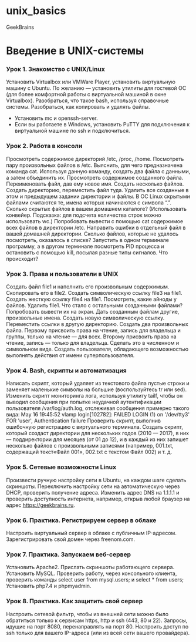 # unix_basics
GeekBrains
# Введение в UNIX-системы

### Урок 1. Знакомство с UNIX/Linux
Установить Virtualbox или VMWare Player, установить виртуальную машину с Ubuntu. По желанию — установить утилиты для гостевой ОС (для более комфортной работы с виртуальной машиной в окне Virtualbox).
Разобраться, что такое bash, используя справочные системы.
Разобраться, как копировать и удалять файлы.
* Установить mc и openssh-server.
* Если вы работаете в Windows, установить PuTTY для подключения к виртуальной машине по ssh и подключиться.

### Урок 2. Работа в консоли
Просмотреть содержимое директорий /etc, /proc, /home. Посмотреть пару произвольных файлов в /etc.
Выяснить, для чего предназначена команда cat. Используя данную команду, создать два файла с данными, а затем объединить их. Просмотреть содержимое созданного файла. Переименовать файл, дав ему новое имя.
Создать несколько файлов. Создать директорию, переместить файл туда. Удалить все созданные в этом и предыдущем задании директории и файлы.
В ОС Linux скрытыми файлами считаются те, имена которых начинаются с символа “.”. Сколько скрытых файлов в вашем домашнем каталоге? (Использовать конвейер. Подсказка: для подсчета количества строк можно использовать wc.)
Попробовать вывести с помощью cat содержимое всех файлов в директории /etc. Направить ошибки в отдельный файл в вашей домашней директории. Сколько файлов, которые не удалось посмотреть, оказалось в списке?
Запустить в одном терминале программу, а в другом терминале посмотреть PID процесса и остановить с помощью kill, посылая разные типы сигналов. Что происходит?

### Урок 3. Права и пользователи в UNIX
Создать файл file1 и наполнить его произвольным содержимым. Скопировать его в file2. Создать символическую ссылку file3 на file1. Создать жесткую ссылку file4 на file1. Посмотреть, какие айноды у файлов. Удалить file1. Что стало с остальными созданными файлами? Попробовать вывести их на экран.
Дать созданным файлам другие, произвольные имена. Создать новую символическую ссылку. Переместить ссылки в другую директорию.
Создать два произвольных файла. Первому присвоить права на чтение, запись для владельца и группы, только на чтение — для всех. Второму присвоить права на чтение, запись — только для владельца. Сделать это в численном и символьном виде.
Создать пользователя, обладающего возможностью выполнять действия от имени суперпользователя.

### Урок 4. Bash, скрипты и автоматизация
Написать скрипт, который удаляет из текстового файла пустые строки и заменяет маленькие символы на большие (воспользуйтесь tr или sed).
Изменить скрипт мониторинга лога, используя утилиту tailf, чтобы он выводил сообщения при попытке неудачной аутентификации пользователя /var/log/auth.log, отслеживая сообщения примерно такого вида: May 16 19:45:52 vlamp login[102782]: FAILED LOGIN (1) on '/dev/tty3' FOR 'user', Authentication failure Проверить скрипт, выполнив ошибочную регистрацию с виртуального терминала.
Создать скрипт, который создаст директории для нескольких годов (2010 — 2017), в них — поддиректории для месяцев (от 01 до 12), и в каждый из них запишет несколько файлов с произвольными записями (например, 001.txt, содержащий текст«Файл 001», 002.txt с текстом Файл 002) и т. д.

### Урок 5. Сетевые возможности Linux
Произвести ручную настройку сети в Ubuntu, на каждом шаге сделать скриншоты.
Переключить настройку сети на автоматическую через DHCP, проверить получение адреса.
Изменить адрес DNS на 1.1.1.1 и проверить доступность интернета, например, открыв любой браузер на адрес https://geekbrains.ru.

### Урок 6. Практика. Регистрируем сервер в облаке
Настроить виртуальный сервер в облаке с публичным IP-адресом.
Зарегистрировать свой домен через freenom.com.

### Урок 7. Практика. Запускаем веб-сервер
Установить Apache2. Прислать скриншоты работающего сервера.
Установить MySQL. Проверить работу, через консольного клиента, проверить команды select user from mysql.users; и select * from users;
Установить php7.4 и phpmyadmin.

### Урок 8. Практика. Как защитить свой сервер
Настроить сетевой фильтр, чтобы из внешней сети можно было обратиться только к сервисам https, http и ssh (443, 80 и 22).
Запросы, идущие на порт 8080, перенаправлять на порт 80.
Настроить доступ по ssh только для вашего IP-адреса (или из всей сети вашего провайдера).

